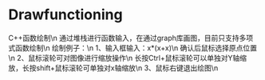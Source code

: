 # Drawfunctioning
C++函数绘制\n
通过堆栈进行函数输入，在通过graph库画图，目前只支持多项式函数绘制\n
绘制例子：\n
1、输入框输入：x*(x+x)\n
确认后鼠标选择原点位置\n
2、鼠标滚轮可对图像进行缩放操作\n
长按Ctrl+鼠标滚轮可以单独对Y轴缩放，长按shift+鼠标滚轮可单独对x轴缩放\n
3、鼠标右键退出绘图\n
